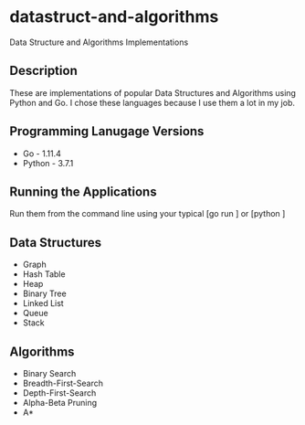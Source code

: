 # datastruct-and-algorithms
Data Structure and Algorithms Implementations

## Description
These are implementations of popular Data Structures and Algorithms using Python and Go. I chose
these languages because I use them a lot in my job.

## Programming Lanugage Versions
* Go - 1.11.4
* Python - 3.7.1

## Running the Applications
Run them from the command line using your typical [go run <filename>] or [python <filename>]
  
## Data Structures
* Graph
* Hash Table
* Heap
* Binary Tree
* Linked List
* Queue
* Stack

## Algorithms
* Binary Search
* Breadth-First-Search
* Depth-First-Search
* Alpha-Beta Pruning
* A*
